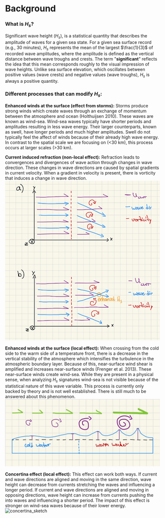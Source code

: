 # Background

### What is $H_s$?

Significant wave height ($H_s$), is a statistical quantity that describes the amplitude of waves for a given sea state. For a given sea surface record (e.g., 30 minutes), $H_s$ represents the mean of the largest $\frac{1}{3}$ of recorded wave amplitudes, where the amplitude is defined as the vertical distance between wave troughs and crests. The term "**significant**" reflects the idea that this mean corresponds roughly to the visual impression of wave heights. Unlike sea surface elevation, which oscillates between positive values (wave crests) and negative values (wave troughs), $H_s$ is always a positive quantity.

### Different processes that can modify $H_s$:

**Enhanced winds at the surface (effect from storms):** 
Storms produce strong winds which create waves through an exchange of momentum between the atmosphere and ocean (Holthuijsen 2010).  These waves are known as wind-sea. Wind-sea waves typically have shorter periods and amplitudes resulting in less wave energy. Their larger counterparts, known as swell, have longer periods and much higher amplitudes. Swell do not typically feel the affect of winds because of their already high wave energy. In contrast to the spatial scale we are focusing on (<30 km), this process occurs at larger scales (>30 km).

**Current induced refraction (non-local effect):** 
Refraction leads to convergences and divergences of wave action through changes in wave direction. These changes in wave directions are caused by spatial gradients in current velocity. When a gradient in velocity is present, there is vorticity that induces a change in wave direction.
![current_induced_refraction](./sketches/current_induced_refraction_sketch_cropped.jpg)

**Enhanced winds at the surface (local effect):** 
When crossing from the cold side to the warm side of a temperature front, there is a decrease in the vertical stability of the atmosphere which intensifies the turbulence in the atmospheric boundary layer. Because of this, near-surface wind shear is amplified and increases near-surface winds (Frenger et al. 2013). These near-surface winds create wind-sea. While they are present in a physical sense, when analyzing $H_s$ signatures wind-sea is not visible because of the statistical nature of this wave variable. This process is currently only backed by theory and is not well established. There is still much to be answered about this phenomenon.
![enhanced_surface_winds](./sketches/enhanced_surface_winds_sketch.jpg)

**Concertina effect (local effect):** 
This effect can work both ways. If current and wave directions are aligned and moving in the same direction, wave height can decrease from currents stretching the waves and influencing a longer period. If current and wave directions are aligned and moving in opposing directions, wave height can increase from currents pushing the into waves and influencing a shorter period. The impact of this effect is stronger on wind-sea waves because of their lower energy.
![concertina_sketch](concertina_sketch.jpg)
